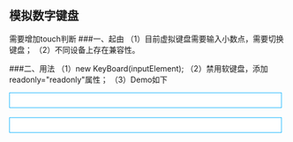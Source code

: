 模拟数字键盘
----

需要增加touch判断
###一、起由
	（1）目前虚拟键盘需要输入小数点，需要切换键盘；
	（2）不同设备上存在兼容性。
	
	
###二、用法
	（1）new KeyBoard(inputElement);
	（2）禁用软键盘，添加readonly="readonly"属性；
	（3）Demo如下
		<!DOCTYPE html>
		<html>
		<head>
			<meta charset="utf-8" />
			<title>模拟数字键盘</title>
			<meta name="viewport" content="width=device-width, initial-scale=1.0, 
			maximum-scale=1.0, minimum-scale=1.0, minimal-ui" />
		</head>
		<body>
			<div>
				<input id="text1" readonly="readonly" style="height:28px;width:98%;outline:none;
				border:1px solid #1AB6FF;padding-left:3px;"/>
				<br />
				<br />
				<input id="text2" readonly="readonly"  style="height:28px;width:98%;
				outline:none;border:1px solid #1AB6FF;padding-left:3px;"/>
			</div>
			<script type="text/javascript" src="keyboard.js"></script>
			<script type="text/javascript">
			(function(){
				var input1 = document.getElementById('text1');
				var input2 = document.getElementById('text2');
			
				input1.onclick = function(){
					new KeyBoard(input1);
				};
			
				input2.onclick = function(){
					new KeyBoard(input2);
				};
			
			})();
			</script>
		</body>
		</html>
